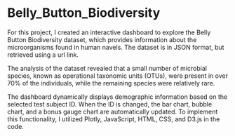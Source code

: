 # Belly_Button_Biodiversity

For this project, I created an interactive dashboard to explore the Belly Button Biodiversity dataset, which provides information about the microorganisms found in human navels. The dataset is in JSON format, but retrieved using a url link.

The analysis of the dataset revealed that a small number of microbial species, known as operational taxonomic units (OTUs), were present in over 70% of the individuals, while the remaining species were relatively rare.

The dashboard dynamically displays demographic information based on the selected test subject ID. When the ID is changed, the bar chart, bubble chart, and a bonus gauge chart are automatically updated. To implement this functionality, I utilized Plotly, JavaScript, HTML, CSS, and D3.js in the code.